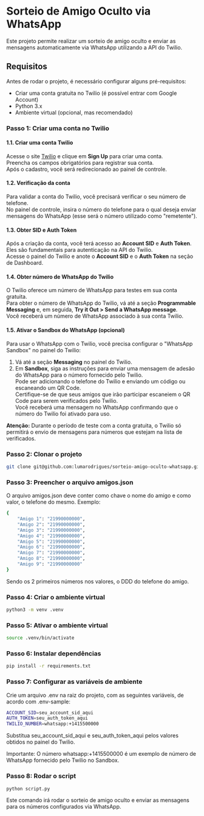 # Sorteio de Amigo Oculto via WhatsApp
Este projeto permite realizar um sorteio de amigo oculto e enviar as mensagens automaticamente via WhatsApp utilizando a API do Twilio.

## Requisitos
Antes de rodar o projeto, é necessário configurar alguns pré-requisitos:

- Criar uma conta gratuita no Twilio (é possível entrar com Google Account)
- Python 3.x
- Ambiente virtual (opcional, mas recomendado)

### Passo 1: Criar uma conta no Twilio

#### 1.1. Criar uma conta Twilio
Acesse o site [Twilio](https://www.twilio.com) e clique em **Sign Up** para criar uma conta.  
Preencha os campos obrigatórios para registrar sua conta.  
Após o cadastro, você será redirecionado ao painel de controle.

#### 1.2. Verificação da conta
Para validar a conta do Twilio, você precisará verificar o seu número de telefone.  
No painel de controle, insira o número do telefone para o qual deseja enviar mensagens do WhatsApp (esse será o número utilizado como "remetente").

#### 1.3. Obter SID e Auth Token
Após a criação da conta, você terá acesso ao **Account SID** e **Auth Token**. Eles são fundamentais para autenticação na API do Twilio.  
Acesse o painel do Twilio e anote o **Account SID** e o **Auth Token** na seção de Dashboard.

#### 1.4. Obter número de WhatsApp do Twilio
O Twilio oferece um número de WhatsApp para testes em sua conta gratuita.  
Para obter o número de WhatsApp do Twilio, vá até a seção **Programmable Messaging** e, em seguida, **Try it Out > Send a WhatsApp message**.  
Você receberá um número de WhatsApp associado à sua conta Twilio.

#### 1.5. Ativar o Sandbox do WhatsApp (opcional)
Para usar o WhatsApp com o Twilio, você precisa configurar o "WhatsApp Sandbox" no painel do Twilio:

1. Vá até a seção **Messaging** no painel do Twilio.
2. Em **Sandbox**, siga as instruções para enviar uma mensagem de adesão do WhatsApp para o número fornecido pelo Twilio.  
   Pode ser adicionando o telefone do Twilio e enviando um código ou escaneando um QR Code.  
   Certifique-se de que seus amigos que irão participar escaneiem o QR Code para serem verificados pelo Twilio.  
   Você receberá uma mensagem no WhatsApp confirmando que o número do Twilio foi ativado para uso.

**Atenção:** Durante o período de teste com a conta gratuita, o Twilio só permitirá o envio de mensagens para números que estejam na lista de verificados.

### Passo 2: Clonar o projeto

```bash
git clone git@github.com:lumarodrigues/sorteio-amigo-oculto-whatsapp.git
```

### Passo 3: Preencher o arquivo amigos.json
O arquivo amigos.json deve conter como chave o nome do amigo e como valor, o telefone do mesmo. Exemplo:

```bash
{
    "Amigo 1": "21990000000",
    "Amigo 2": "21990000000",
    "Amigo 3": "21990000000",
    "Amigo 4": "21990000000",
    "Amigo 5": "21990000000",
    "Amigo 6": "21990000000",
    "Amigo 7": "21990000000",
    "Amigo 8": "21990000000",
    "Amigo 9": "21990000000"
}
```

Sendo os 2 primeiros números nos valores, o DDD do telefone do amigo.

### Passo 4: Criar o ambiente virtual

```bash
python3 -m venv .venv
```


### Passo 5: Ativar o ambiente virtual

```bash
source .venv/bin/activate
```

### Passo 6: Instalar dependências

```bash
pip install -r requirements.txt
```

### Passo 7: Configurar as variáveis de ambiente

Crie um arquivo .env na raiz do projeto, com as seguintes variáveis, de acordo com .env-sample:

```bash
ACCOUNT_SID=seu_account_sid_aqui
AUTH_TOKEN=seu_auth_token_aqui
TWILIO_NUMBER=whatsapp:+1415500000
```

Substitua seu_account_sid_aqui e seu_auth_token_aqui pelos valores obtidos no painel do Twilio.

Importante: O número whatsapp:+1415500000 é um exemplo de número de WhatsApp fornecido pelo Twilio no Sandbox.


### Passo 8: Rodar o script

```bash
python script.py
```

Este comando irá rodar o sorteio de amigo oculto e enviar as mensagens para os números configurados via WhatsApp.
